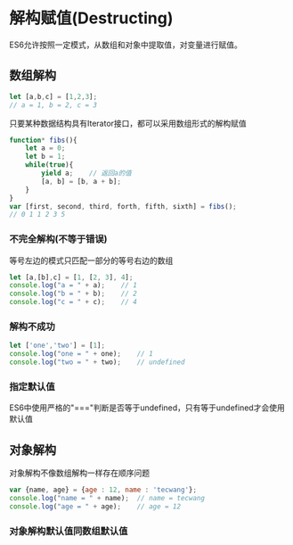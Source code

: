 # 解构赋值(Destructing)

ES6允许按照一定模式，从数组和对象中提取值，对变量进行赋值。

## 数组解构

```javascript
let [a,b,c] = [1,2,3];
// a = 1, b = 2, c = 3
```

只要某种数据结构具有Iterator接口，都可以采用数组形式的解构赋值

```javascript
function* fibs(){
    let a = 0;
    let b = 1;
    while(true){
        yield a;    // 返回a的值
        [a, b] = [b, a + b];
    }
}
var [first, second, third, forth, fifth, sixth] = fibs();
// 0 1 1 2 3 5
```

### 不完全解构(不等于错误)

等号左边的模式只匹配一部分的等号右边的数组

```javascript
let [a,[b],c] = [1, [2, 3], 4]; 
console.log("a = " + a);    // 1
console.log("b = " + b);    // 2
console.log("c = " + c);    // 4
```

### 解构不成功

```javascript
let ['one','two'] = [1];
console.log("one = " + one);    // 1
console.log("two = " + two);    // undefined
```

### 指定默认值

ES6中使用严格的"==="判断是否等于undefined，只有等于undefined才会使用默认值

## 对象解构

对象解构不像数组解构一样存在顺序问题

```javascript
var {name, age} = {age : 12, name : 'tecwang'};
console.log("name = " + name);  // name = tecwang
console.log("age = " + age);    // age = 12
```

### 对象解构默认值同数组默认值